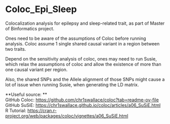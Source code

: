 # Coloc_Epi_Sleep
Colocalization analysis for epilepsy and sleep-related trait, as part of Master of Binformatics project.  

Ones need to be aware of the assumptions of Coloc before running analysis. Coloc assume 1 single shared causal variant in a region between two traits.  

Depend on the sensitivity analysis of coloc, ones may need to run Susie, which relax the assumptions of coloc and allow the existence of more than one causal variant per region.   

Also, the shared SNPs and the Allele alignment of those SNPs might cause a lot of issue when running Susie, when generating the LD matrix.

**Useful source: **  
GitHub Coloc: https://github.com/chr1swallace/coloc?tab=readme-ov-file   
GitHub SuSiE: https://chr1swallace.github.io/coloc/articles/a06_SuSiE.html   
R Tutorial: https://cran.r-project.org/web/packages/coloc/vignettes/a06_SuSiE.html 
